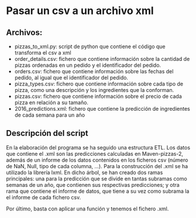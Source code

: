 # Pasar un csv a un archivo xml
## Archivos:
- pizzas_to_xml.py: script de python que contiene el código que transforma el csv a xml
- order_details.csv: fichero que contiene información sobre la cantidad de pizzas ordenadas en un pedido y el identificador del pedido.
- orders.csv: fichero que contiene información sobre las fechas del pedido, al igual que el identificador del pedido.
- pizza_types.csv: fichero que contiene información sobre cada tipo de pizza, como una descripción y los ingredientes que la conforman.
- pizzas.csv: fichero que contiene información sobre el precio de cada pizza en relación a su tamaño.
- 2016_predictions.xml: fichero que contiene la predicción de ingredientes de cada semana para un año

## Descripción del script
En la elaboración del programa se ha seguido una estructura ETL. Los datos que contiene el .xml son las predicciones calculadas en Maven-pizzas-2, además de un informe de los datos contenidos en los ficheros csv (número de NaN, Null, tipo de cada columna, ...). Para la construcción del .xml se ha utilizado la librería lxml. En dicho árbol, se han creado dos ramas principales: una para la predicción que se divide en tantas subramas como semanas de un año, que contienen sus respectivas predicciones; y otra rama que contiene el informe de datos, que tiene a su vez como subrama la el informe de cada fichero csv.

Por último, basta con aplicar una función y tenemos el fichero .xml.
